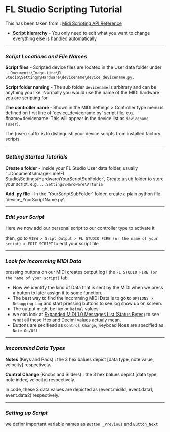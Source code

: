 # FL Studio Scripting Tutorial

This has been taken from : [Midi Scripting API Reference](https://www.image-line.com/fl-studio-learning/fl-studio-online-manual/html/midi_scripting.htm?_ga=2.46935143.1945153060.1628335138-780936187.1628335138)

- **Script hierarchy** - You only need to edit what you want to change everything else is handled automatically

---

### *Script Locations and File Names*

**Script files** - Scripted device files are located in the User data folder under ... `Documents\Image-Line\FL Studio\Settings\Hardware\devicename\device_devicename.py.`

**Script folder naming** - The sub folder `devicename` is arbitrary and can be anything you like. Normally you would use the name of the MIDI hardware you are scripting for.

**The controller name** - Shown in the MIDI Settings > Controller type menu is defined on first line of 'device_devicename.py' script file, e.g. #name=devicename. This will appear in the device list as `devicename (user)`. 

The (user) suffix is to distinguish your device scripts from installed factory scripts.

---

### *Getting Started Tutorials*

**Create a folder** - Inside your FL Studio User data folder, usually '...Documents\Image-Line\FL Studio\Settings\Hardware\YourScriptSubFolder', Create a sub folder to store your script. e.g. `...Settings\Hardware\Arturia`

**Add .py fIle** - In the 'YourScriptSubFolder' folder, create a plain python file 'device_YourScriptName.py'.

---

### *Edit your Script*

Here we now add our personal script to our controller type to activate it

then, go to `VIEW > Sript Output > FL STUDIO FIRE (or the name of your script) > EDIT SCRIPT` to edit your script file

---

### *Look for incomming MIDI Data*

pressing puttons on our MIDI creates output log i the `FL STUDIO FIRE (or the name of your script)` tab.

- Now we identify the kind of Data that is sent by the MIDI when we press a button to later assign it to some function.
- The best way to find the incomming MIDI Data is to go to `OPTIONS > Debugging Log` and start pressing buttons to see log show up on screen. 
- The output might be `Hex` or `Deimal` values.
- we can look at [Expanded MIDI 1.0 Messages List (Status Bytes)](https://www.midi.org/specifications-old/item/table-2-expanded-messages-list-status-bytes/) to see what all these Hex and Deciml values actualy mean.
- Buttons are secifiesd as `Control Change`, Keyboad Noes are specified as `Note On/Off`

---

### *Imcommind Data Types*

**Notes** (Keys and Pads) : the 3 hex balues depict [data type, note value, velocity] respectively.

**Control Change** (Knobs and Sliders) : the 3 hex balues depict [data type, note index, velocity] respectively.

In code, these 3 data values are depicted as (event.midiId, event.data1, event.data2) respectively.


---

### *Setting up Script*

we definr important variable names as `Button _Previous` and `Button_Next`